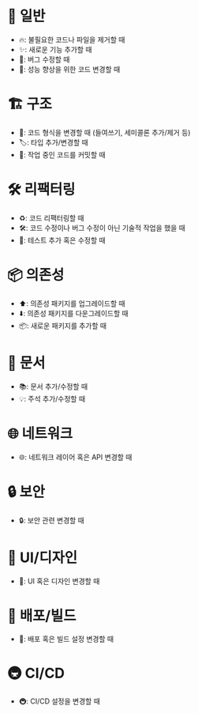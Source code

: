 # 📝 일반

- 🔥: 불필요한 코드나 파일을 제거할 때
- ✨: 새로운 기능 추가할 때
- 🐛: 버그 수정할 때
- 🚀: 성능 향상을 위한 코드 변경할 때

# 🏗️ 구조

- 🎨: 코드 형식을 변경할 때 (들여쓰기, 세미콜론 추가/제거 등)
- 🏷️: 타입 추가/변경할 때
- 🚧: 작업 중인 코드를 커밋할 때

# 🛠️ 리팩터링

- ♻️: 코드 리팩터링할 때
- 🛠: 코드 수정이나 버그 수정이 아닌 기술적 작업을 했을 때
- 🧪: 테스트 추가 혹은 수정할 때

# 📦 의존성

- ⬆️: 의존성 패키지를 업그레이드할 때
- ⬇️: 의존성 패키지를 다운그레이드할 때
- 📦: 새로운 패키지를 추가할 때

# 📖 문서

- 📚: 문서 추가/수정할 때
- 💡: 주석 추가/수정할 때

# 🌐 네트워크

- 🌐: 네트워크 레이어 혹은 API 변경할 때

# 🔒 보안

- 🔒: 보안 관련 변경할 때

# 🌈 UI/디자인

- 🎨: UI 혹은 디자인 변경할 때

# 🚂 배포/빌드

- 🚂: 배포 혹은 빌드 설정 변경할 때

# 🚇 CI/CD

- 🚇: CI/CD 설정을 변경할 때
